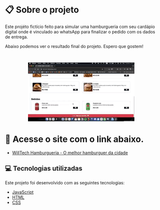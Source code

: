 
# :clipboard: Sobre o projeto

Este projéto fictício feito para simular uma hamburgueria com seu cardápio digital
onde é vinculado ao whatsApp para finalizar o pedido com os dados de entrega.

Abaixo podemos ver o resultado final do projeto. Espero que gostem!

<br>
<p align="center">
  <img alt="MyLinks" src=".github/cardapio.gif" width="70%"> 
  </p>

# 🔗 Acesse o site com o link abaixo.

- [WillTech Hamburgueria - O melhor hamburguer da cidade ](https://cardapio-digital-rho.vercel.app/)

## :computer: Tecnologias utilizadas

Este projeto foi desenvolvido com as seguintes tecnologias:

- [JavaScript](https://www.javascript.com/)
- [HTML](https://developer.mozilla.org/pt-BR/docs/Web/HTML)
- [CSS](https://developer.mozilla.org/pt-BR/docs/Web/CSS)


